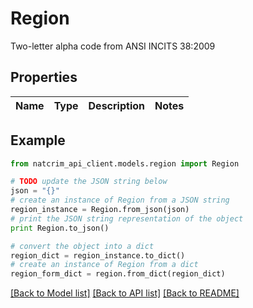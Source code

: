 # Region

Two-letter alpha code from ANSI INCITS 38:2009

## Properties
Name | Type | Description | Notes
------------ | ------------- | ------------- | -------------

## Example

```python
from natcrim_api_client.models.region import Region

# TODO update the JSON string below
json = "{}"
# create an instance of Region from a JSON string
region_instance = Region.from_json(json)
# print the JSON string representation of the object
print Region.to_json()

# convert the object into a dict
region_dict = region_instance.to_dict()
# create an instance of Region from a dict
region_form_dict = region.from_dict(region_dict)
```
[[Back to Model list]](../README.md#documentation-for-models) [[Back to API list]](../README.md#documentation-for-api-endpoints) [[Back to README]](../README.md)


